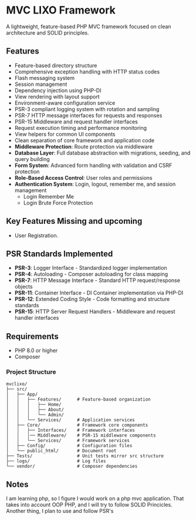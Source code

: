 # MVC LIXO Framework

A lightweight, feature-based PHP MVC framework focused on clean architecture and SOLID principles.

## Features

- Feature-based directory structure
- Comprehensive exception handling with HTTP status codes
- Flash messaging system
- Session management
- Dependency injection using PHP-DI
- View rendering with layout support
- Environment-aware configuration service
- PSR-3 compliant logging system with rotation and sampling
- PSR-7 HTTP message interfaces for requests and responses
- PSR-15 Middleware and request handler interfaces
- Request execution timing and performance monitoring
- View helpers for common UI components
- Clean separation of core framework and application code
- **Middleware Protection**: Route protection via middleware
- **Database Layer**: Full database abstraction with migrations, seeding, and query building
- **Form System**: Advanced form handling with validation and CSRF protection
- **Role-Based Access Control**: User roles and permissions
- **Authentication System**: Login, logout, remember me, and session management
    - Login Remember Me
    - Login Brute Force Protection

## Key Features Missing and upcoming
- User Registration.

## PSR Standards Implemented
- **PSR-3**: Logger Interface - Standardized logger implementation
- **PSR-4**: Autoloading - Composer autoloading for class mapping
- **PSR-7**: HTTP Message Interface - Standard HTTP request/response objects
- **PSR-11**: Container Interface - DI Container implementation via PHP-DI
- **PSR-12**: Extended Coding Style - Code formatting and structure standards
- **PSR-15**: HTTP Server Request Handlers - Middleware and request handler interfaces

## Requirements

- PHP 8.0 or higher
- Composer

### Project Structure
```
mvclixo/
├── src/
│   ├── App/
│   │   ├── Features/      # Feature-based organization
│   │   │   ├── Home/
│   │   │   ├── About/
│   │   │   └── Admin/
│   │   └── Services/      # Application services
│   ├── Core/              # Framework core components
│   │   ├── Interfaces/    # Framework interfaces
│   │   │── Middleware/    # PSR-15 middleware components
│   │   └── Services/      # Framework services
│   ├── Config/            # Configuration files
│   └── public_html/       # Document root
├── Tests/                 # Unit tests mirror src structure
├── logs/                  # Log files
└── vendor/                # Composer dependencies
```



## Notes
I am learning php, so I figure I would work on a php mvc application. That takes into account OOP PHP, and I will try to follow SOLID Princicles.  
Another thing, I plan to use and follow PSR's


